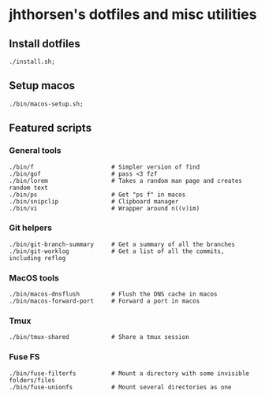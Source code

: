 # jhthorsen's dotfiles and misc utilities

## Install dotfiles

    ./install.sh;

## Setup macos

    ./bin/macos-setup.sh;

## Featured scripts

### General tools

    ./bin/f                      # Simpler version of find
    ./bin/gof                    # pass <3 fzf
    ./bin/lorem                  # Takes a random man page and creates random text
    ./bin/ps                     # Get "ps f" in macos
    ./bin/snipclip               # Clipboard manager
    ./bin/vi                     # Wrapper around n((v)im)

### Git helpers

    ./bin/git-branch-summary     # Get a summary of all the branches
    ./bin/git-worklog            # Get a list of all the commits, including reflog

### MacOS tools

    ./bin/macos-dnsflush         # Flush the DNS cache in macos
    ./bin/macos-forward-port     # Forward a port in macos

### Tmux

    ./bin/tmux-shared            # Share a tmux session

### Fuse FS

    ./bin/fuse-filterfs          # Mount a directory with some invisible folders/files
    ./bin/fuse-unionfs           # Mount several directories as one
